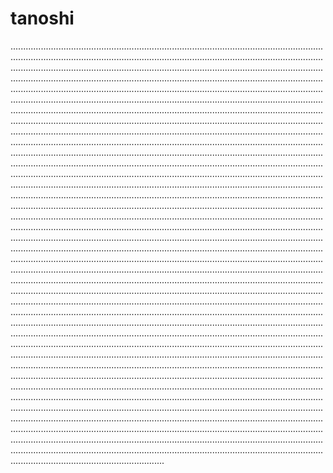 # tanoshi
.................................................................................................................................................................................................................................................................................................................................................................................................................................................................................................................................................................................................................................................................................................................................................................................................................................................................................................................................................................................................................................................................................................................................................................................................................................................................................................................................................................................................................................................................................................................................................................................................................................................................................................................................................................................................................................................................................................................................................................................................................................................................................................................................................................................................................................................................................................................................................................................................................................................................................................................................................................................................................................................................................................................................................................................................................................................................................................................................................................................................................................................................................................................................................................................................................................................................................................................................................................................................................................................................................................................................................................................................................................................................................................................................................................................................................................................................................................................................................................................................................................................................................................................................................................................................................................................................................................................................................................................................................................................................................................................................................................................................................................................................................................................................................................................................................................................................................................................................................................................................................................................................................................